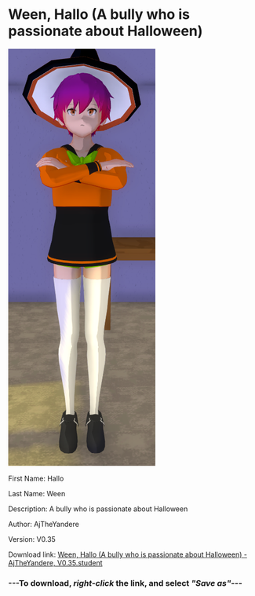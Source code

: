 # Ween, Hallo (A bully who is passionate about Halloween)

<img src = "https://raw.githubusercontent.com/Arbiter1223/Daigaku-Gurashi-Custom-Students/master/Students/Files/Ween%2C%20Hallo%20(A%20bully%20who%20is%20passionate%20about%20Halloween).png">

First Name: Hallo

Last Name: Ween

Description: A bully who is passionate about Halloween

Author: AjTheYandere

Version: V0.35

Download link: <a href="https://raw.githubusercontent.com/Arbiter1223/Daigaku-Gurashi-Custom-Students/master/Students/Files/Ween%2C%20Hallo%20(A%20bully%20who%20is%20passionate%20about%20Halloween)%20-%20AjTheYandere%2C%20V0.35.student">Ween, Hallo (A bully who is passionate about Halloween) - AjTheYandere, V0.35.student</a>

### ---**To download, _right-click_ the link, and select _"Save as"_**---
